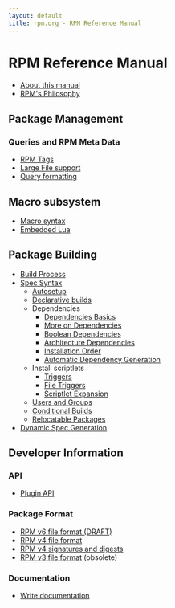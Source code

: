 ```yaml
---
layout: default
title: rpm.org - RPM Reference Manual
---
```

# RPM Reference Manual

* [About this manual](about.md)
* [RPM's Philosophy](philosophy.md)

## Package Management

### Queries and RPM Meta Data
* [RPM Tags](tags.md)
* [Large File support](large_files.md)
* [Query formatting](queryformat.md)

## Macro subsystem
* [Macro syntax](macros.md)
* [Embedded Lua](lua.md)

## Package Building
* [Build Process](buildprocess.md)
* [Spec Syntax](spec.md)
  * [Autosetup](autosetup.md)
  * [Declarative builds](buildsystem.md)
  * Dependencies
    * [Dependencies Basics](dependencies.md)
    * [More on Dependencies](more_dependencies.md)
    * [Boolean Dependencies](boolean_dependencies.md)
    * [Architecture Dependencies](arch_dependencies.md)
    * [Installation Order](tsort.md)
    * [Automatic Dependency Generation](dependency_generators.md)
  * Install scriptlets
    * [Triggers](triggers.md)
    * [File Triggers](file_triggers.md)
    * [Scriptlet Expansion](scriptlet_expansion.md)
  * [Users and Groups](users_and_groups.md)
  * [Conditional Builds](conditionalbuilds.md)
  * [Relocatable Packages](relocatable.md)
* [Dynamic Spec Generation](dynamic_specs.md)

## Developer Information

### API
* [Plugin API](plugins.md)

### Package Format
* [RPM v6 file format (DRAFT)](format_v6.md)
* [RPM v4 file format](format_v4.md)
* [RPM v4 signatures and digests](signatures_digests.md)
* [RPM v3 file format](format_v3.md) (obsolete)

### Documentation
* [Write documentation](devel_documentation.md)
